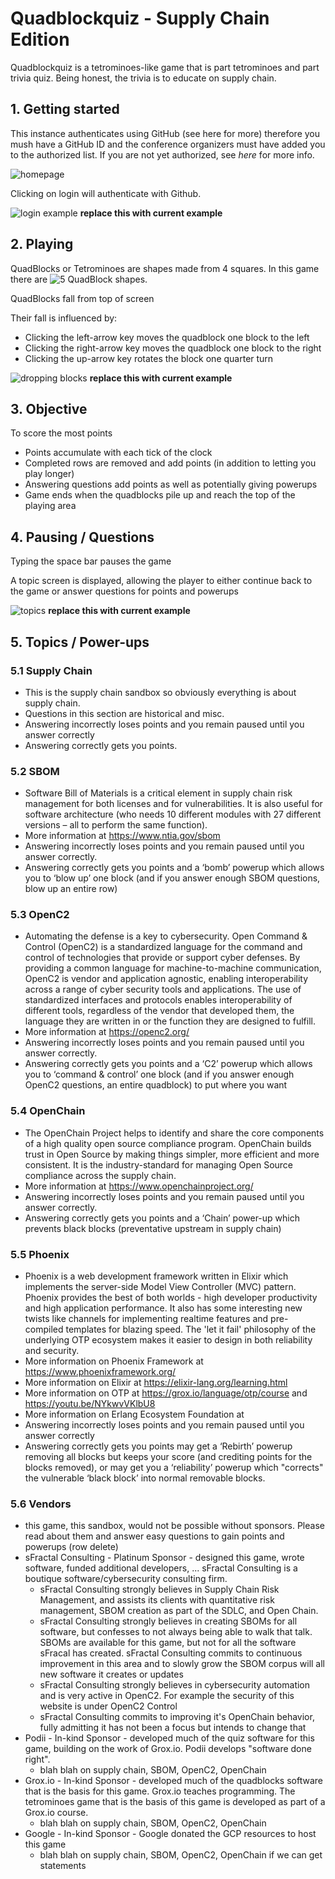 # Quadblockquiz - Supply Chain Edition
Quadblockquiz is a tetrominoes-like game
that is part tetrominoes and part trivia quiz.
Being honest, the trivia is to educate on
supply chain.

## 1. Getting started
This instance authenticates using GitHub
(see here for more) therefore you mush have a GitHub ID
and the conference organizers must have added you to
the authorized list.
If you are not yet authorized, see *here* for more info.

![homepage](./home.png)

Clicking on login will authenticate with Github.

![login example](./login_example.gif)
**replace this with current example**

## 2. Playing

QuadBlocks or Tetrominoes
are shapes made from 4 squares.
In this game there are
![5 QuadBlock shapes](./quadblocks.png).

QuadBlocks fall from top of screen

Their fall is influenced by:
- Clicking the left-arrow key moves the quadblock one block to the left
- Clicking the right-arrow key moves the quadblock one block to the right
- Clicking the up-arrow key rotates the block one quarter turn

![dropping blocks](./dropping_blocks.gif)
**replace this with current example**

## 3. Objective
To score the most points
- Points accumulate with each tick of the clock
- Completed rows are removed and add points (in addition to letting you play longer)
- Answering questions add points as well as potentially giving powerups
- Game ends when the quadblocks pile up and reach the top of the playing area

## 4. Pausing / Questions
Typing the space bar pauses the game

A topic screen is displayed,
allowing the player to either continue back to the game
or answer questions for points and powerups

![topics](./topics.png)
**replace this with current example**

## 5. Topics / Power-ups

### 5.1 Supply Chain
- This is the supply chain sandbox so obviously everything is about supply chain.
- Questions in this section are historical and misc.
- Answering incorrectly loses points and you remain paused until you answer correctly
- Answering correctly gets you points.

### 5.2 SBOM
- Software Bill of Materials is a critical element in supply chain risk management for both licenses and for vulnerabilities. It is also useful for software architecture (who needs 10 different modules with 27 different versions – all to perform the same function).
- More information at https://www.ntia.gov/sbom
- Answering incorrectly loses points and you remain paused until you answer correctly.
- Answering correctly gets you points and a ‘bomb’ powerup which allows you to ‘blow up’ one block (and if you answer enough SBOM questions, blow up an entire row)

### 5.3 OpenC2
- Automating the defense is a key to cybersecurity. Open Command & Control (OpenC2) is a standardized language for the command and control of technologies that provide or support cyber defenses. By providing a common language for machine-to-machine communication, OpenC2 is vendor and application agnostic, enabling interoperability across a range of cyber security tools and applications. The use of standardized interfaces and protocols enables interoperability of different tools, regardless of the vendor that developed them, the language they are written in or the function they are designed to fulfill.
- More information at https://openc2.org/
- Answering incorrectly loses points and you remain paused until you answer correctly.
- Answering correctly gets you points and a ‘C2’ powerup which allows you to ‘command & control’ one block (and if you answer enough OpenC2 questions, an entire quadblock) to put where you want

### 5.4 OpenChain
- The OpenChain Project helps to identify and share the core components of a high quality open source compliance program. OpenChain builds trust in Open Source by making things simpler, more efficient and more consistent. It is the industry-standard for managing Open Source compliance across the supply chain.
- More information at https://www.openchainproject.org/
- Answering incorrectly loses points and you remain paused until you answer correctly.
- Answering correctly gets you points and a ‘Chain’ power-up which prevents black blocks (preventative upstream in supply chain)

### 5.5 Phoenix
- Phoenix is a web development framework written in Elixir which implements the server-side Model View Controller (MVC) pattern. Phoenix provides the best of both worlds - high developer productivity and high application performance. It also has some interesting new twists like channels for implementing realtime features and pre-compiled templates for blazing speed. The 'let it fail' philosophy of the underlying OTP ecosystem makes it easier to design in both reliability and security.
- More information on Phoenix Framework at https://www.phoenixframework.org/
- More information on Elixir at https://elixir-lang.org/learning.html
- More information on OTP at https://grox.io/language/otp/course and https://youtu.be/NYkwvVKlbU8
- More information on Erlang Ecosystem Foundation at
- Answering incorrectly loses points and you remain paused until you answer correctly
-  Answering correctly gets you points may get a ‘Rebirth’ powerup removing all blocks but keeps your score (and crediting points for the blocks removed), or may get you a ‘reliability’ powerup which "corrects" the vulnerable ‘black block’ into normal removable blocks.

### 5.6 Vendors
- this game, this sandbox, would not be possible without sponsors. Please read about them and answer easy questions to gain points and powerups (row delete)
- sFractal Consulting - Platinum Sponsor - designed this game, wrote software, funded additional developers, ... sFractal Consulting is a boutique software/cybersecurity consulting firm.
    + sFractal Consulting strongly believes in Supply Chain Risk Management, and assists its clients with quantitative risk management, SBOM creation as part of the SDLC, and Open Chain.
    + sFractal Consulting strongly believes in creating SBOMs for all software, but confesses to not always being able to walk that talk. SBOMs are available for this game, but not for all the software sFracal has created. sFractal Consulting commits to continuous improvement in this area and to slowly grow the SBOM corpus will all new software it creates or updates
    + sFractal Consulting strongly believes in cybersecurity automation and is very active in OpenC2. For example the security of this website is under OpenC2 Control
    + sFractal Consulting commits to improving it's OpenChain behavior, fully admitting it has not been a focus but intends to change that
- Podii - In-kind Sponsor - developed much of the quiz software for this game, building on the work of Grox.io. Podii develops "software done right".
    + blah blah on supply chain, SBOM, OpenC2, OpenChain
- Grox.io - In-kind Sponsor - developed much of the quadblocks software that is the basis for this game. Grox.io teaches programming. The tetrominoes game that is the basis of this game is developed as part of a Grox.io course.
    + blah blah on supply chain, SBOM, OpenC2, OpenChain
- Google - In-kind Sponsor - Google donated the GCP resources to host this game
    + blah blah on supply chain, SBOM, OpenC2, OpenChain if we can get statements
